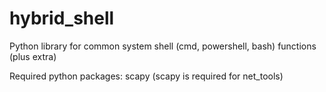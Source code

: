 # hybrid_shell
Python library for common system shell (cmd, powershell, bash) functions (plus extra)

Required python packages:
scapy (scapy is required for net_tools)
